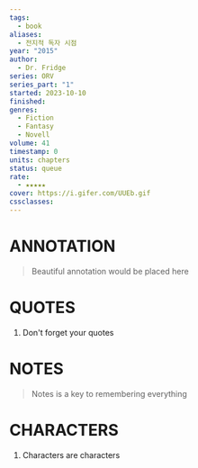 ```yaml
---
tags:
  - book
aliases:
  - 전지적 독자 시점
year: "2015"
author:
  - Dr. Fridge
series: ORV
series_part: "1"
started: 2023-10-10
finished: 
genres:
  - Fiction
  - Fantasy
  - Novell
volume: 41
timestamp: 0
units: chapters
status: queue
rate:
  - ★★★★★
cover: https://i.gifer.com/UUEb.gif
cssclasses:
---
```


# ANNOTATION
>Beautiful annotation would be placed here

# QUOTES
1. Don't forget your quotes

# NOTES
>Notes is a key to remembering everything

# CHARACTERS
1. Characters are characters
